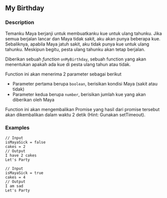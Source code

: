 ## My Birthday
### Description

Temanku Maya berjanji untuk membuatkanku kue untuk ulang tahunku. Jika semua berjalan lancar dan Maya tidak sakit, aku akan punya beberapa kue. Sebaliknya, apabila Maya jatuh sakit, aku tidak punya kue untuk ulang tahunku. Meskipun begitu, pesta ulang tahunku akan tetap berjalan.

Diberikan sebuah *function*  `onMyBirthday`, sebuah function yang akan menentukan apakah ada kue di pesta ulang tahun atau tidak.

Function ini akan menerima 2 parameter sebagai berikut
- Parameter pertama berupa `boolean`, berisikan kondisi Maya (sakit atau tidak)
- Parameter kedua berupa `number`, berisikan jumlah kue yang akan diberikan oleh Maya

Function ini akan mengembalikan Promise yang hasil dari promise tersebut akan dikembalikan dalam waktu 2 detik (Hint: Gunakan setTimeout).

### Examples
````
// Input
isMayaSick = false
cakes = 2
// Output
I have 2 cakes
Let's Party
````
````
// Input
isMayaSick = true
cakes = 4
// Output
I am sad
Let's Party
````